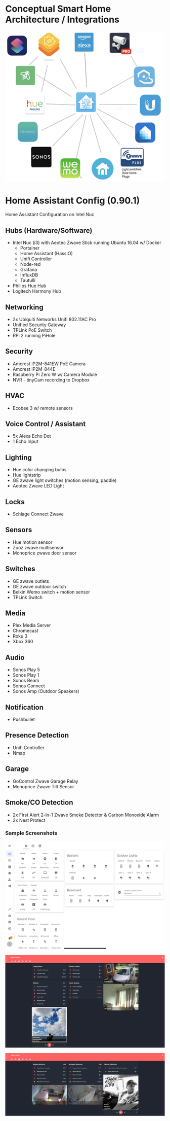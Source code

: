 # Conceptual Smart Home Architecture / Integrations
![alt text](https://github.com/cmanna2/Home-Assistant-Configuration/blob/master/9B94BFD0-4A6F-4B91-969A-C0219C7BC23A.jpeg)

# Home Assistant Config (0.90.1)
Home Assistant Configuration on Intel Nuc

## Hubs (Hardware/Software)
* Intel Nuc (i3) with Aeotec Zwave Stick running Ubuntu 16.04 w/ Docker
  * Portainer
  * Home Assistant (HassIO)
  * Unifi Controller
  * Node-red
  * Grafana
  * InfluxDB
  * Tautulli
* Philips Hue Hub
* Logitech Harmony Hub

## Networking
* 2x Ubiquiti Networks Unifi 802.11AC Pro
* Unified Security Gateway
* TPLink PoE Switch
* RPi 2 running PiHole

## Security
* Amcrest IP2M-841EW PoE Camera
* Amcrest IP2M-844E
* Raspberry Pi Zero W w/ Camera Module
* NVR - tinyCam recording to Dropbox

## HVAC
* Ecobee 3 w/ remote sensors

## Voice Control / Assistant
* 5x Alexa Echo Dot
* 1 Echo Input

## Lighting
* Hue color changing bulbs
* Hue lightstrip
* GE zwave light switches (motion sensing, paddle)
* Aeotec Zwave LED Light

## Locks
* Schlage Connect Zwave

## Sensors
* Hue motion sensor
* Zooz zwave multisensor
* Monoprice zwave door sensor

## Switches
* GE zwave outlets
* GE zwave outdoor switch
* Belkin Wemo switch + motion sensor
* TPLink Switch

## Media
* Plex Media Server
* Chromecast
* Roku 3
* Xbox 360

## Audio
* Sonos Play 5
* Sonos Play 1
* Sonos Beam
* Sonos Connect
* Sonos Amp (Outdoor Speakers)

## Notification
* Pushbullet

## Presence Detection
* Unifi Controller
* Nmap

## Garage
* GoControl Zwave Garage Relay
* Monoprice Zwave Tilt Sensor

## Smoke/CO Detection
* 2x First Alert 2-in-1 Zwave Smoke Detector & Carbon Monoxide Alarm
* 2x Nest Protect

### Sample Screenshots
![alt text](https://github.com/cmanna2/Home-Assistant-Configuration/blob/master/045FFA9A-86DC-4A6A-8F9A-9E80E41EDC94.jpeg)

![alt text](https://github.com/cmanna2/Home-Assistant-Configuration/blob/master/1st%20floor.PNG)

![alt text](https://github.com/cmanna2/Home-Assistant-Configuration/blob/master/2nd%20floor.PNG)
